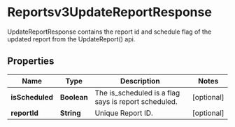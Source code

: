 

# Reportsv3UpdateReportResponse

UpdateReportResponse contains the report id and schedule flag of the updated report from the UpdateReport() api.

## Properties

| Name | Type | Description | Notes |
|------------ | ------------- | ------------- | -------------|
|**isScheduled** | **Boolean** | The is_scheduled is a flag says is report scheduled. |  [optional] |
|**reportId** | **String** | Unique Report ID. |  [optional] |



